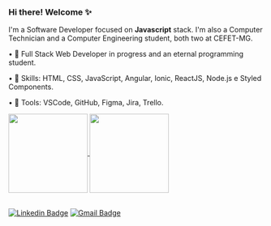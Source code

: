 ### Hi there! Welcome ✨

I'm a Software Developer focused on **Javascript** stack. I'm also a Computer Technician and a Computer Engineering student, both two at CEFET-MG.

<!-- • 👩‍💻 Currently working at **@Accenture** :purple_heart: -->

• 🌱 Full Stack Web Developer in progress and an eternal programming student.

• 🔭 Skills: HTML, CSS, JavaScript, Angular, Ionic, ReactJS, Node.js e Styled Components.

• 💼 Tools: VSCode, GitHub, Figma, Jira, Trello.


<a href="https://github.com/reb-gaia/github-readme-stats">
  <img height="156" align="center" src="https://github-readme-stats.vercel.app/api?username=reb-gaia&count_private=true&show_icons=true&custom_title=Rebeca's%20Github%20Stats&hide=contribs,issues&bg_color=30,e96443,904e95&title_color=fff&text_color=fff" />
</a>
<a href="https://github.com/reb-gaia/github-readme-stats">
   <img height="156" align="center" src="https://github-readme-stats.vercel.app/api/top-langs/?username=reb-gaia&layout=compact&theme=vision-friendly-dark&langs_count=5)&bg_color=30,e96443,904e95&title_color=fff&text_color=fff" />
</a>

<br/>[![Linkedin Badge](https://img.shields.io/badge/-Find%20me%20on%20Linkedin-6A5ACD?style=for-the-badge&logo=Linkedin&logoColor=white&link=https://www.linkedin.com/in/rebeca-gaia/)](https://www.linkedin.com/in/rebeca-gaia/)
[![Gmail Badge](https://img.shields.io/badge/-Send%20me%20an%20email-6A5ACD?style=for-the-badge&logo=Gmail&logoColor=white&link=mailto:reb.gaia@gmail.com)](mailto:reb.gaia@gmail.com)


